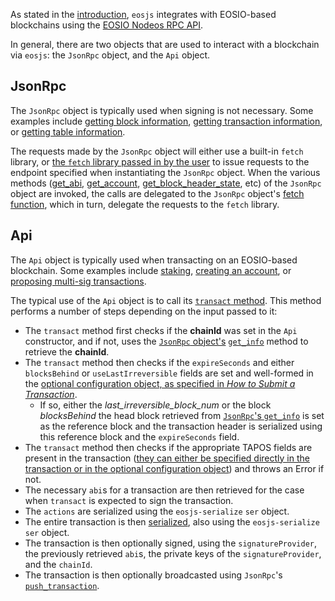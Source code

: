 As stated in the [introduction](00_introduction.md), `eosjs` integrates with EOSIO-based blockchains using the [EOSIO Nodeos RPC API](https://developers.eos.io/eosio-nodeos/reference).

In general, there are two objects that are used to interact with a blockchain via `eosjs`: the `JsonRpc` object, and the `Api` object.

## JsonRpc
The `JsonRpc` object is typically used when signing is not necessary.  Some examples include [getting block information](how-to-guides/00_how-to-get-block-information.md), [getting transaction information](how-to-guides/02_how-to-get-transaction-information.md), or [getting table information](how-to-guides/09_how-to-get-table-information.md).  

The requests made by the `JsonRpc` object will either use a built-in `fetch` library, or [the `fetch` library passed in by the user](basic-usage/01_commonjs.md) to issue requests to the endpoint specified when instantiating the `JsonRpc` object.  When the various methods ([get_abi](https://github.com/EOSIO/eosjs/blob/master/src/eosjs-jsonrpc.ts#L66), [get_account](https://github.com/EOSIO/eosjs/blob/master/src/eosjs-jsonrpc.ts#L71), [get_block_header_state](https://github.com/EOSIO/eosjs/blob/master/src/eosjs-jsonrpc.ts#L76), etc) of the `JsonRpc` object are invoked, the calls are delegated to the `JsonRpc` object's [fetch function](https://github.com/EOSIO/eosjs/blob/master/src/eosjs-jsonrpc.ts#L42-L63), which in turn, delegate the requests to the `fetch` library.

## Api
The `Api` object is typically used when transacting on an EOSIO-based blockchain.  Some examples include [staking](how-to-guides/03_how-to-stake.md), [creating an account](how-to-guides/05_how-to-create-an-account.md), or [proposing multi-sig transactions](how-to-guides/13_how-to-propose-a-multisig-transaction.md).

The typical use of the `Api` object is to call its [`transact` method](https://github.com/EOSIO/eosjs/blob/master/src/eosjs-api.ts#L214-L254).  This method performs a number of steps depending on the input passed to it:

* The `transact` method first checks if the **chainId** was set in the `Api` constructor, and if not, uses the [`JsonRpc` object's](#jsonrpc) [`get_info`](https://github.com/EOSIO/eosjs/blob/master/src/eosjs-jsonrpc.ts#L101) method to retrieve the **chainId**.  
* The `transact` method then checks if the `expireSeconds` and either `blocksBehind` or `useLastIrreversible` fields are set and well-formed in the [optional configuration object, as specified in *How to Submit a Transaction*](how-to-guides/01_how-to-submit-a-transaction.md#).  
    * If so, either the *last_irreversible_block_num* or the block *blocksBehind* the head block retrieved from [`JsonRpc`'s `get_info`](https://github.com/EOSIO/eosjs/blob/master/src/eosjs-jsonrpc.ts#L101) is set as the reference block and the transaction header is serialized using this reference block and the `expireSeconds` field.
* The `transact` method then checks if the appropriate TAPOS fields are present in the transaction ([they can either be specified directly in the transaction or in the optional configuration object](how-to-guides/01_how-to-submit-a-transaction.md#)) and throws an Error if not.
* The necessary `abi`s for a transaction are then retrieved for the case when `transact` is expected to sign the transaction.
* The `actions` are serialized using the `eosjs-serialize` `ser` object.
* The entire transaction is then [serialized](https://github.com/EOSIO/eosjs/blob/master/src/eosjs-api.ts#L154-L166), also using the `eosjs-serialize` `ser` object.
* The transaction is then optionally signed, using the `signatureProvider`, the previously retrieved `abi`s, the private keys of the `signatureProvider`, and the `chainId`.
* The transaction is then optionally broadcasted using `JsonRpc`'s [`push_transaction`](https://github.com/EOSIO/eosjs/blob/master/src/eosjs-jsonrpc.ts#L187).